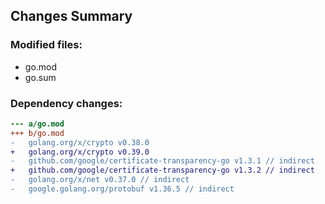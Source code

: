 ## Changes Summary

### Modified files:
- go.mod
- go.sum

### Dependency changes:
```diff
--- a/go.mod
+++ b/go.mod
-	golang.org/x/crypto v0.38.0
+	golang.org/x/crypto v0.39.0
-	github.com/google/certificate-transparency-go v1.3.1 // indirect
+	github.com/google/certificate-transparency-go v1.3.2 // indirect
-	golang.org/x/net v0.37.0 // indirect
-	google.golang.org/protobuf v1.36.5 // indirect
```
